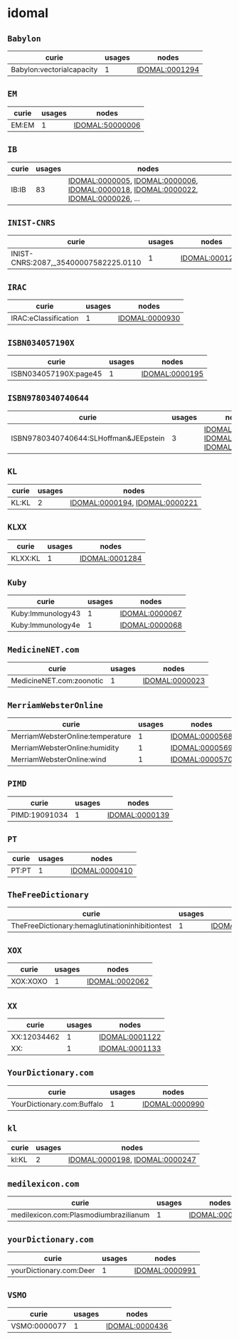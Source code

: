# idomal

## `Babylon`

| curie                     |   usages | nodes                                                           |
|---------------------------|----------|-----------------------------------------------------------------|
| Babylon:vectorialcapacity |        1 | [IDOMAL:0001294](http://purl.obolibrary.org/obo/IDOMAL_0001294) |

## `EM`

| curie   |   usages | nodes                                                             |
|---------|----------|-------------------------------------------------------------------|
| EM:EM   |        1 | [IDOMAL:50000006](http://purl.obolibrary.org/obo/IDOMAL_50000006) |

## `IB`

| curie   |   usages | nodes                                                                                                                                                                                                                                                                                                                                    |
|---------|----------|------------------------------------------------------------------------------------------------------------------------------------------------------------------------------------------------------------------------------------------------------------------------------------------------------------------------------------------|
| IB:IB   |       83 | [IDOMAL:0000005](http://purl.obolibrary.org/obo/IDOMAL_0000005), [IDOMAL:0000006](http://purl.obolibrary.org/obo/IDOMAL_0000006), [IDOMAL:0000018](http://purl.obolibrary.org/obo/IDOMAL_0000018), [IDOMAL:0000022](http://purl.obolibrary.org/obo/IDOMAL_0000022), [IDOMAL:0000026](http://purl.obolibrary.org/obo/IDOMAL_0000026), ... |

## `INIST-CNRS`

| curie                                |   usages | nodes                                                           |
|--------------------------------------|----------|-----------------------------------------------------------------|
| INIST-CNRS:2087,_35400007582225.0110 |        1 | [IDOMAL:0001264](http://purl.obolibrary.org/obo/IDOMAL_0001264) |

## `IRAC`

| curie                |   usages | nodes                                                           |
|----------------------|----------|-----------------------------------------------------------------|
| IRAC:eClassification |        1 | [IDOMAL:0000930](http://purl.obolibrary.org/obo/IDOMAL_0000930) |

## `ISBN034057190X`

| curie                 |   usages | nodes                                                           |
|-----------------------|----------|-----------------------------------------------------------------|
| ISBN034057190X:page45 |        1 | [IDOMAL:0000195](http://purl.obolibrary.org/obo/IDOMAL_0000195) |

## `ISBN9780340740644`

| curie                                 |   usages | nodes                                                                                                                                                                                             |
|---------------------------------------|----------|---------------------------------------------------------------------------------------------------------------------------------------------------------------------------------------------------|
| ISBN9780340740644:SLHoffman&JEEpstein |        3 | [IDOMAL:0000291](http://purl.obolibrary.org/obo/IDOMAL_0000291), [IDOMAL:0000292](http://purl.obolibrary.org/obo/IDOMAL_0000292), [IDOMAL:0000293](http://purl.obolibrary.org/obo/IDOMAL_0000293) |

## `KL`

| curie   |   usages | nodes                                                                                                                            |
|---------|----------|----------------------------------------------------------------------------------------------------------------------------------|
| KL:KL   |        2 | [IDOMAL:0000194](http://purl.obolibrary.org/obo/IDOMAL_0000194), [IDOMAL:0000221](http://purl.obolibrary.org/obo/IDOMAL_0000221) |

## `KLXX`

| curie   |   usages | nodes                                                           |
|---------|----------|-----------------------------------------------------------------|
| KLXX:KL |        1 | [IDOMAL:0001284](http://purl.obolibrary.org/obo/IDOMAL_0001284) |

## `Kuby`

| curie             |   usages | nodes                                                           |
|-------------------|----------|-----------------------------------------------------------------|
| Kuby:Immunology43 |        1 | [IDOMAL:0000067](http://purl.obolibrary.org/obo/IDOMAL_0000067) |
| Kuby:Immunology4e |        1 | [IDOMAL:0000068](http://purl.obolibrary.org/obo/IDOMAL_0000068) |

## `MedicineNET.com`

| curie                    |   usages | nodes                                                           |
|--------------------------|----------|-----------------------------------------------------------------|
| MedicineNET.com:zoonotic |        1 | [IDOMAL:0000023](http://purl.obolibrary.org/obo/IDOMAL_0000023) |

## `MerriamWebsterOnline`

| curie                            |   usages | nodes                                                           |
|----------------------------------|----------|-----------------------------------------------------------------|
| MerriamWebsterOnline:temperature |        1 | [IDOMAL:0000568](http://purl.obolibrary.org/obo/IDOMAL_0000568) |
| MerriamWebsterOnline:humidity    |        1 | [IDOMAL:0000569](http://purl.obolibrary.org/obo/IDOMAL_0000569) |
| MerriamWebsterOnline:wind        |        1 | [IDOMAL:0000570](http://purl.obolibrary.org/obo/IDOMAL_0000570) |

## `PIMD`

| curie         |   usages | nodes                                                           |
|---------------|----------|-----------------------------------------------------------------|
| PIMD:19091034 |        1 | [IDOMAL:0000139](http://purl.obolibrary.org/obo/IDOMAL_0000139) |

## `PT`

| curie   |   usages | nodes                                                           |
|---------|----------|-----------------------------------------------------------------|
| PT:PT   |        1 | [IDOMAL:0000410](http://purl.obolibrary.org/obo/IDOMAL_0000410) |

## `TheFreeDictionary`

| curie                                           |   usages | nodes                                                           |
|-------------------------------------------------|----------|-----------------------------------------------------------------|
| TheFreeDictionary:hemaglutinationinhibitiontest |        1 | [IDOMAL:0000557](http://purl.obolibrary.org/obo/IDOMAL_0000557) |

## `XOX`

| curie    |   usages | nodes                                                           |
|----------|----------|-----------------------------------------------------------------|
| XOX:XOXO |        1 | [IDOMAL:0002062](http://purl.obolibrary.org/obo/IDOMAL_0002062) |

## `XX`

| curie       |   usages | nodes                                                           |
|-------------|----------|-----------------------------------------------------------------|
| XX:12034462 |        1 | [IDOMAL:0001122](http://purl.obolibrary.org/obo/IDOMAL_0001122) |
| XX:         |        1 | [IDOMAL:0001133](http://purl.obolibrary.org/obo/IDOMAL_0001133) |

## `YourDictionary.com`

| curie                      |   usages | nodes                                                           |
|----------------------------|----------|-----------------------------------------------------------------|
| YourDictionary.com:Buffalo |        1 | [IDOMAL:0000990](http://purl.obolibrary.org/obo/IDOMAL_0000990) |

## `kl`

| curie   |   usages | nodes                                                                                                                            |
|---------|----------|----------------------------------------------------------------------------------------------------------------------------------|
| kl:KL   |        2 | [IDOMAL:0000198](http://purl.obolibrary.org/obo/IDOMAL_0000198), [IDOMAL:0000247](http://purl.obolibrary.org/obo/IDOMAL_0000247) |

## `medilexicon.com`

| curie                                 |   usages | nodes                                                           |
|---------------------------------------|----------|-----------------------------------------------------------------|
| medilexicon.com:Plasmodiumbrazilianum |        1 | [IDOMAL:0001263](http://purl.obolibrary.org/obo/IDOMAL_0001263) |

## `yourDictionary.com`

| curie                   |   usages | nodes                                                           |
|-------------------------|----------|-----------------------------------------------------------------|
| yourDictionary.com:Deer |        1 | [IDOMAL:0000991](http://purl.obolibrary.org/obo/IDOMAL_0000991) |

## `VSMO`

| curie        |   usages | nodes                                                           |
|--------------|----------|-----------------------------------------------------------------|
| VSMO:0000077 |        1 | [IDOMAL:0000436](http://purl.obolibrary.org/obo/IDOMAL_0000436) |

